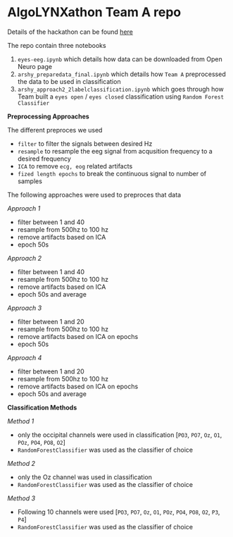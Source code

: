 # AlgoLYNXathon Team A repo

Details of the hackathon can be found [here](https://phas3.notion.site/AlgoLYNXathon-Documents-cceb7f5b7acb4e6e9412640075faadde)

The repo contain three notebooks

1. `eyes-eeg.ipynb` which details how data can be downloaded from Open Neuro page
2. `arshy_preparedata_final.ipynb` which details how `Team A` preprocessed the data to be used in classification
3. `arshy_approach2_2labelclassification.ipynb` which goes through how Team built a `eyes open` / `eyes closed` classification using `Random Forest Classifier`

**Preprocessing Approaches**

The different preproces we used 
- `filter` to filter the signals between desired Hz
- `resample` to resample the eeg signal from acqusition frequency to a desired frequency
- `ICA` to remove `ecg, eog` related artifacts 
- `fized length epochs` to break the continuous signal to number of samples

The following approaches were used to preproces that data

*Approach 1*
- filter between 1 and 40
- resample from 500hz to 100 hz
- remove artifacts based on ICA
- epoch 50s

*Approach 2*
- filter between 1 and 40
- resample from 500hz to 100 hz
- remove artifacts based on ICA
- epoch 50s and average

*Approach 3*
- filter between 1 and 20
- resample from 500hz to 100 hz
- remove artifacts based on ICA on epochs
- epoch 50s

*Approach 4*
- filter between 1 and 20
- resample from 500hz to 100 hz
- remove artifacts based on ICA on epochs
- epoch 50s and average

**Classification Methods**

*Method 1*
- only the occipital channels were used in classification [`PO3`, `PO7`, `Oz`, `O1`, `POz`, `PO4`, `PO8`, `O2`]
- `RandomForestClassifier` was used as the classifier of choice

*Method 2*
- only the Oz channel was used in classification 
- `RandomForestClassifier` was used as the classifier of choice

*Method 3*
- Following 10 channels were used [`PO3`, `PO7`, `Oz`, `O1`, `POz`, `PO4`, `PO8`, `O2`, `P3`, `P4`]
- `RandomForestClassifier` was used as the classifier of choice

